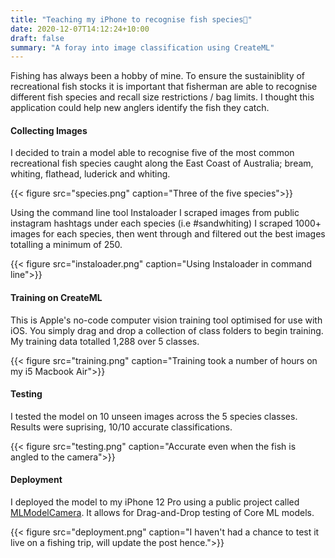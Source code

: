 ```yaml
---
title: "Teaching my iPhone to recognise fish species🐠"
date: 2020-12-07T14:12:24+10:00
draft: false
summary: "A foray into image classification using CreateML"
---
```


Fishing has always been a hobby of mine. To ensure the sustainiblity of recreational fish stocks it is important that fisherman are able to recognise different fish species and recall size restrictions / bag limits. I thought this application could help new anglers identify the fish they catch.


#### Collecting Images

I decided to train a model able to recognise five of the most common recreational fish species caught along the East Coast of Australia; bream, whiting, flathead, luderick and whiting. 

{{< figure src="species.png" caption="Three of the five species">}}

Using the command line tool Instaloader I scraped images from public instagram hashtags under each species (i.e #sandwhiting)  I scraped 1000+ images for each species, then went through and filtered out the best images totalling a minimum of 250.

{{< figure src="instaloader.png" caption="Using Instaloader in command line">}}


#### Training on CreateML
This is Apple's no-code computer vision training tool optimised for use with iOS. You simply drag and drop a collection of class folders to begin training. My training data totalled 1,288 over 5 classes. 

{{< figure src="training.png" caption="Training took a number of hours on my i5 Macbook Air">}}



#### Testing
I tested the model on 10 unseen images across the 5 species classes. Results were suprising, 10/10 accurate classifications.

{{< figure src="testing.png" caption="Accurate even when the fish is angled to the camera">}}


#### Deployment
I deployed the model to my iPhone 12 Pro using a public project called [MLModelCamera](https://github.com/shu223/MLModelCamera). It allows for Drag-and-Drop testing of Core ML models.

{{< figure src="deployment.png" caption="I haven't had a chance to test it live on a fishing trip, will update the post hence.">}}
